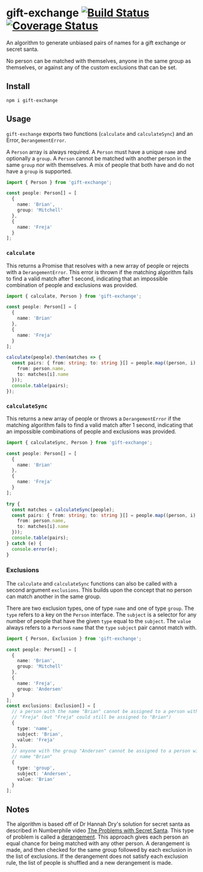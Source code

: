 # gift-exchange [![Build Status](https://travis-ci.org/BrianMitchL/gift-exchange.svg?branch=master)](https://travis-ci.org/BrianMitchL/gift-exchange) [![Coverage Status](https://coveralls.io/repos/github/BrianMitchL/gift-exchange/badge.svg?branch=master)](https://coveralls.io/github/BrianMitchL/gift-exchange?branch=master)

An algorithm to generate unbiased pairs of names for a gift exchange or secret
santa.

No person can be matched with themselves, anyone in the same group as
themselves, or against any of the custom exclusions that can be set.

## Install

```shell script
npm i gift-exchange
```

## Usage

`gift-exchange` exports two functions (`calculate` and `calculateSync`) and an
Error, `DerangementError`.

A `Person` array is always required. A `Person` must have a unique `name` and
optionally a `group`. A `Person` cannot be matched with another person in the
same `group` nor with themselves. A mix of people that both have and do not
have a `group` is supported.

```typescript
import { Person } from 'gift-exchange';

const people: Person[] = [
  {
    name: 'Brian',
    group: 'Mitchell'
  },
  {
    name: 'Freja'
  }
];
```

### `calculate`

This returns a Promise that resolves with a new array of people or
rejects with a `DerangementError`. This error is thrown if the matching
algorithm fails to find a valid match after 1 second, indicating that an
impossible combination of people and exclusions was provided.

```typescript
import { calculate, Person } from 'gift-exchange';

const people: Person[] = [
  {
    name: 'Brian'
  },
  {
    name: 'Freja'
  }
];

calculate(people).then(matches => {
  const pairs: { from: string; to: string }[] = people.map((person, i) => ({
    from: person.name,
    to: matches[i].name
  }));
  console.table(pairs);
});
```

### `calculateSync`

This returns a new array of people or throws a `DerangementError` if
the matching algorithm fails to find a valid match after 1 second, indicating
that an impossible combinations of people and exclusions was provided.

```typescript
import { calculateSync, Person } from 'gift-exchange';

const people: Person[] = [
  {
    name: 'Brian'
  },
  {
    name: 'Freja'
  }
];

try {
  const matches = calculateSync(people);
  const pairs: { from: string; to: string }[] = people.map((person, i) => ({
    from: person.name,
    to: matches[i].name
  }));
  console.table(pairs);
} catch (e) {
  console.error(e);
}
```

### Exclusions

The `calculate` and `calculateSync` functions can also be called with a second
argument `exclusions`. This builds upon the concept that no person can match
another in the same group.

There are two exclusion types, one of type `name` and one of type
`group`. The `type` refers to a key on the `Person` interface. The `subject` is
a selector for any number of people that have the given `type` equal to the
`subject`. The `value` always refers to a `Person`s `name` that the
`type` `subject` pair cannot match with.

```typescript
import { Person, Exclusion } from 'gift-exchange';

const people: Person[] = [
  {
    name: 'Brian',
    group: 'Mitchell'
  },
  {
    name: 'Freja',
    group: 'Andersen'
  }
];
const exclusions: Exclusion[] = [
  // a person with the name "Brian" cannot be assigned to a person with the name
  // "Freja" (but "Freja" could still be assigned to "Brian")
  {
    type: 'name',
    subject: 'Brian',
    value: 'Freja'
  },
  // anyone with the group "Andersen" cannot be assigned to a person with the
  // name "Brian"
  {
    type: 'group',
    subject: 'Andersen',
    value: 'Brian'
  }
];
```

## Notes

The algorithm is based off of Dr Hannah Dry's solution for secret santa as
described in Numberphile video
[The Problems with Secret Santa](https://www.youtube.com/watch?v=5kC5k5QBqcc&t=484).
This type of problem is called a
[derangement](https://en.wikipedia.org/wiki/Derangement). This approach gives
each person an equal chance for being matched with any other person. A
derangement is made, and then checked for the same group followed by each
exclusion in the list of exclusions. If the derangement does not satisfy each
exclusion rule, the list of people is shuffled and a new derangement is made.
